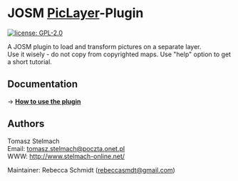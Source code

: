# JOSM [PicLayer](https://wiki.openstreetmap.org/wiki/JOSM/Plugins/PicLayer)-Plugin

[![license: GPL-2.0](https://img.shields.io/badge/license-GPL2.0-blue.svg?style=flat-square&maxAge=7200)](https://github.com/JOSM/PicLayer/blob/master/LICENSE)

A JOSM plugin to load and transform pictures on a separate layer. <br>
Use it wisely - do not copy from copyrighted maps. Use "help" option to get a short tutorial.

## Documentation
→ **[How to use the plugin](https://wiki.openstreetmap.org/wiki/JOSM/Plugins/PicLayer#Usage)**

## Authors
Tomasz Stelmach <br>
Email: tomasz.stelmach@poczta.onet.pl <br>
WWW: http://www.stelmach-online.net/ 


Maintainer: Rebecca Schmidt (rebeccasmdt@gmail.com)

